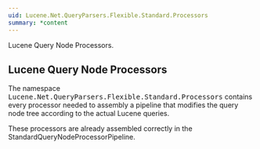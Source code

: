 ```yaml
---
uid: Lucene.Net.QueryParsers.Flexible.Standard.Processors
summary: *content
---
```


<!--
 Licensed to the Apache Software Foundation (ASF) under one or more
 contributor license agreements.  See the NOTICE file distributed with
 this work for additional information regarding copyright ownership.
 The ASF licenses this file to You under the Apache License, Version 2.0
 (the "License"); you may not use this file except in compliance with
 the License.  You may obtain a copy of the License at

     http://www.apache.org/licenses/LICENSE-2.0

 Unless required by applicable law or agreed to in writing, software
 distributed under the License is distributed on an "AS IS" BASIS,
 WITHOUT WARRANTIES OR CONDITIONS OF ANY KIND, either express or implied.
 See the License for the specific language governing permissions and
 limitations under the License.
-->


Lucene Query Node Processors.

## Lucene Query Node Processors

The namespace <tt>Lucene.Net.QueryParsers.Flexible.Standard.Processors</tt> contains every processor needed to assembly a pipeline that modifies the query node tree according to the actual Lucene queries. 

These processors are already assembled correctly in the StandardQueryNodeProcessorPipeline. 
